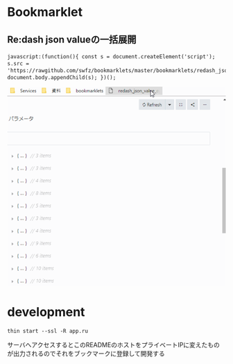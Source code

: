 # Bookmarklet

## Re:dash json valueの一括展開

```
javascript:(function(){ const s = document.createElement('script'); s.src = 'https://rawgithub.com/swfz/bookmarklets/master/bookmarklets/redash_json_value_open.js'; document.body.appendChild(s); })();
```

![text](images/redash_json_value_open.gif "alt")

# development

```
thin start --ssl -R app.ru
```

サーバへアクセスするとこのREADMEのホストをプライベートIPに変えたものが出力されるのでそれをブックマークに登録して開発する

